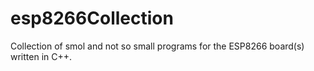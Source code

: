 # esp8266Collection

Collection of smol and not so small programs for the ESP8266 board(s) written in C++.
